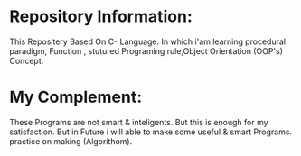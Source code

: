 # Repository Information:
This Repositery Based On C- Language.
In which i'am learning  procedural paradigm,
Function , stutured Programing rule,Object Orientation
(OOP's) Concept.
# My Complement:
These Programs are not smart & inteligents. But this is enough for my satisfaction.
But in Future i will able to make some useful &  smart Programs.
practice on making (Algorithom).

